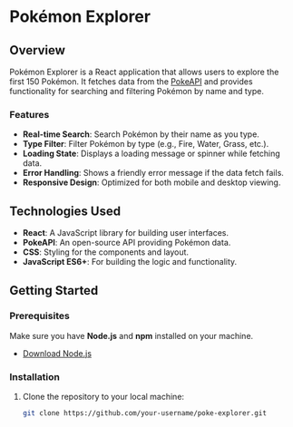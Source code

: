 # Pokémon Explorer

## Overview

Pokémon Explorer is a React application that allows users to explore the first 150 Pokémon. It fetches data from the [PokeAPI](https://pokeapi.co/) and provides functionality for searching and filtering Pokémon by name and type.

### Features

- **Real-time Search**: Search Pokémon by their name as you type.
- **Type Filter**: Filter Pokémon by type (e.g., Fire, Water, Grass, etc.).
- **Loading State**: Displays a loading message or spinner while fetching data.
- **Error Handling**: Shows a friendly error message if the data fetch fails.
- **Responsive Design**: Optimized for both mobile and desktop viewing.

## Technologies Used

- **React**: A JavaScript library for building user interfaces.
- **PokeAPI**: An open-source API providing Pokémon data.
- **CSS**: Styling for the components and layout.
- **JavaScript ES6+**: For building the logic and functionality.

## Getting Started

### Prerequisites

Make sure you have **Node.js** and **npm** installed on your machine.

- [Download Node.js](https://nodejs.org/)

### Installation

1. Clone the repository to your local machine:

   ```bash
   git clone https://github.com/your-username/poke-explorer.git
